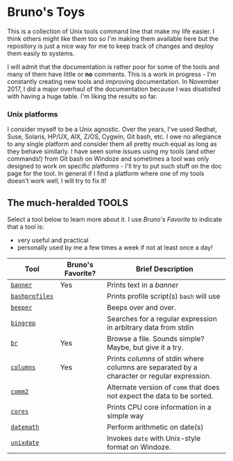 # Bruno's Toys
This is a collection of Unix tools command line that make my life easier.  I think others might like them too so I'm making them available here but the repository is just a nice way for me to keep track of changes and deploy them easily to systems.

I will admit that the documentation is rather poor for some of the tools and many of them have little or **no** comments.  This is a work in progress - I'm constantly creating new tools and improving documentation.  In November 2017, I did a major overhaul of the documentation because I was disatisfed with having a huge table.  I'm liking the results so far.

### Unix platforms

I consider myself to be a Unix agnostic.  Over the years, I've used Redhat, Suse, Solaris, HP/UX, AIX, Z/OS, Cygwin, Git bash, etc.  I owe no allegiance to any single platform and consider them all pretty much equal as long as they behave similarly.  I have seen some issues using my tools (and other commands!) from Git bash on Windoze and sometimes a tool was only designed to work on specific platforms - I'll try to put such stuff on the doc page for the tool.  In general if I find a platform where one of my tools doesn't work well, I will try to fix it!

## The much-heralded TOOLS

Select a tool below to learn more about it.  I use _Bruno's Favorite_ to indicate that a tool is:
- very useful and practical
- personally used by me a few times a week if not at least once a day!

| Tool | Bruno's Favorite? | Brief Description |
| ---- | ----------------- | ----------------- |
| [`banner`](doc/banner.md) | Yes | Prints text in a _banner_ |
| [`bashprofiles`](doc/bashprofiles.md) | | Prints profile script(s) `bash` will use |
| [`beeper`](doc/beeper.md) | | Beeps over and over. |
| [`bingrep`](doc/bingrep.md) | | Searches for a regular expression in arbitrary data from stdin |
| [`br`](doc/br.md) | Yes | Browse a file.  Sounds simple?  Maybe, but give it a try. |
| [`columns`](doc/columns.md) | Yes | Prints _columns_ of stdin where columns are separated by a character or regular expression. |
| [`comm2`](doc/comm2.md) | | Alternate version of `comm` that does not expect the data to be sorted. |
| [`cores`](doc/cores.md) | | Prints CPU core information in a simple way |
| [`datemath`](doc/datemath.md) | | Perform arithmetic on date(s) |
| [`unixdate`](doc/unixdate.md) | | Invokes `date` with Unix-style format on Windoze. |

